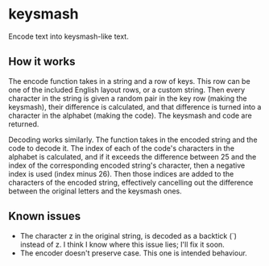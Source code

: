 # keysmash
 Encode text into keysmash-like text.

## How it works

 The encode function takes in a string and a row of keys. This row can be one of the included English layout rows, or a custom string.
 Then every character in the string is given a random pair in the key row (making the keysmash), their difference is calculated, and that difference is turned into a character in the alphabet (making the code). The keysmash and code are returned.
 
 Decoding works similarly. The function takes in the encoded string and the code to decode it. The index of each of the code's characters in the alphabet is calculated, and if it exceeds the difference between 25 and the index of the corresponding encoded string's character, then a negative index is used (index minus 26). Then those indices are added to the characters of the encoded string, effectively cancelling out the difference between the original letters and the keysmash ones.
 
## Known issues

 - The character z in the original string, is decoded as a backtick (`) instead of z. I think I know where this issue lies; I'll fix it soon.
 - The encoder doesn't preserve case. This one is intended behaviour.

